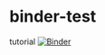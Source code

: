# binder-test
tutorial
[![Binder](https://mybinder.org/badge_logo.svg)](https://mybinder.org/v2/gh/MaxLindberg/binder-test/HEAD)
